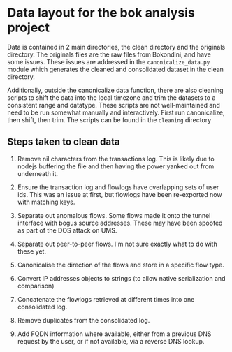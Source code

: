 # Data layout for the bok analysis project

Data is contained in 2 main directories, the clean directory and the originals
directory. The originals files are the raw files from Bokondini, and have some
issues. These issues are addressed in the `canonicalize_data.py` module which
generates the cleaned and consolidated dataset in the clean directory.

Additionally, outside the canonicalize data function, there are also cleaning
scripts to shift the data into the local timezone and trim the datasets to a
consistent range and datatype. These scripts are not well-maintained and need to
be run somewhat manually and interactively. First run canonicalize, then shift,
then trim. The scripts can be found in the `cleaning` directory

## Steps taken to clean data

1. Remove nil characters from the transactions log. This is likely due to nodejs
buffering the file and then having the power yanked out from underneath it.

2. Ensure the transaction log and flowlogs have overlapping sets of user ids.
This was an issue at first, but flowlogs have been re-exported now with matching
keys.

3. Separate out anomalous flows. Some flows made it onto the tunnel interface
with bogus source addresses. These may have been spoofed as part of the DOS
attack on UMS.

4. Separate out peer-to-peer flows. I'm not sure exactly what to do with these
yet.

5. Canonicalise the direction of the flows and store in a specific flow type.

6. Convert IP addresses objects to strings (to allow native serialization and
comparison)

7. Concatenate the flowlogs retrieved at different times into one consolidated
log.

8. Remove duplicates from the consolidated log.

9. Add FQDN information where available, either from a previous DNS request by
the user, or if not available, via a reverse DNS lookup.
